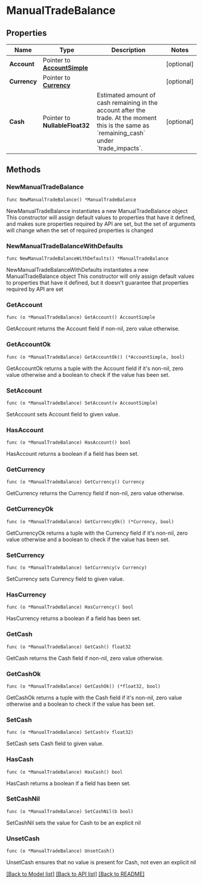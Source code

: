 # ManualTradeBalance

## Properties

Name | Type | Description | Notes
------------ | ------------- | ------------- | -------------
**Account** | Pointer to [**AccountSimple**](AccountSimple.md) |  | [optional] 
**Currency** | Pointer to [**Currency**](Currency.md) |  | [optional] 
**Cash** | Pointer to **NullableFloat32** | Estimated amount of cash remaining in the account after the trade. At the moment this is the same as &#x60;remaining_cash&#x60; under &#x60;trade_impacts&#x60;. | [optional] 

## Methods

### NewManualTradeBalance

`func NewManualTradeBalance() *ManualTradeBalance`

NewManualTradeBalance instantiates a new ManualTradeBalance object
This constructor will assign default values to properties that have it defined,
and makes sure properties required by API are set, but the set of arguments
will change when the set of required properties is changed

### NewManualTradeBalanceWithDefaults

`func NewManualTradeBalanceWithDefaults() *ManualTradeBalance`

NewManualTradeBalanceWithDefaults instantiates a new ManualTradeBalance object
This constructor will only assign default values to properties that have it defined,
but it doesn't guarantee that properties required by API are set

### GetAccount

`func (o *ManualTradeBalance) GetAccount() AccountSimple`

GetAccount returns the Account field if non-nil, zero value otherwise.

### GetAccountOk

`func (o *ManualTradeBalance) GetAccountOk() (*AccountSimple, bool)`

GetAccountOk returns a tuple with the Account field if it's non-nil, zero value otherwise
and a boolean to check if the value has been set.

### SetAccount

`func (o *ManualTradeBalance) SetAccount(v AccountSimple)`

SetAccount sets Account field to given value.

### HasAccount

`func (o *ManualTradeBalance) HasAccount() bool`

HasAccount returns a boolean if a field has been set.

### GetCurrency

`func (o *ManualTradeBalance) GetCurrency() Currency`

GetCurrency returns the Currency field if non-nil, zero value otherwise.

### GetCurrencyOk

`func (o *ManualTradeBalance) GetCurrencyOk() (*Currency, bool)`

GetCurrencyOk returns a tuple with the Currency field if it's non-nil, zero value otherwise
and a boolean to check if the value has been set.

### SetCurrency

`func (o *ManualTradeBalance) SetCurrency(v Currency)`

SetCurrency sets Currency field to given value.

### HasCurrency

`func (o *ManualTradeBalance) HasCurrency() bool`

HasCurrency returns a boolean if a field has been set.

### GetCash

`func (o *ManualTradeBalance) GetCash() float32`

GetCash returns the Cash field if non-nil, zero value otherwise.

### GetCashOk

`func (o *ManualTradeBalance) GetCashOk() (*float32, bool)`

GetCashOk returns a tuple with the Cash field if it's non-nil, zero value otherwise
and a boolean to check if the value has been set.

### SetCash

`func (o *ManualTradeBalance) SetCash(v float32)`

SetCash sets Cash field to given value.

### HasCash

`func (o *ManualTradeBalance) HasCash() bool`

HasCash returns a boolean if a field has been set.

### SetCashNil

`func (o *ManualTradeBalance) SetCashNil(b bool)`

 SetCashNil sets the value for Cash to be an explicit nil

### UnsetCash
`func (o *ManualTradeBalance) UnsetCash()`

UnsetCash ensures that no value is present for Cash, not even an explicit nil

[[Back to Model list]](../README.md#documentation-for-models) [[Back to API list]](../README.md#documentation-for-api-endpoints) [[Back to README]](../README.md)



